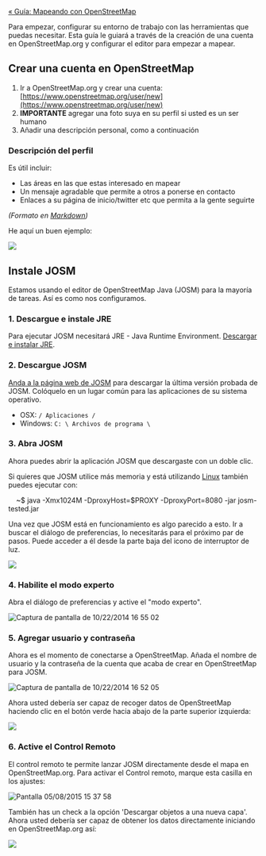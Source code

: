 [« Guía: Mapeando con OpenStreetMap](https://github.com/mapbox/mapping/wiki/Mapeando-con-OpenStreetMap)

Para empezar, configurar su entorno de trabajo con las herramientas que puedas necesitar. Esta guía le guiará a través de la creación de una cuenta en OpenStreetMap.org y configurar el editor para empezar a mapear.

## Crear una cuenta en OpenStreetMap

1. Ir a OpenStreetMap.org y crear una cuenta: [https://www.openstreetmap.org/user/new](https://www.openstreetmap.org/user/new)
2. **IMPORTANTE** agregar una foto suya en su perfil si usted es un ser humano
3. Añadir una descripción personal, como a continuación

### Descripción del perfil

Es útil incluir:

- Las áreas en las que estas interesado en mapear
- Un mensaje agradable que permite a otros a ponerse en contacto
- Enlaces a su página de inicio/twitter etc que permita a la gente seguirte

*(Formato en [Markdown](http://en.wikipedia.org/wiki/Markdown))*

He aquí un buen ejemplo:

![](https://s3.amazonaws.com/f.cl.ly/items/0h1C3r251C081I0n2t3x/Screen%20Shot%202014-12-12%20at%205.11.43%20PM.png)

## Instale JOSM

Estamos usando el editor de OpenStreetMap Java (JOSM) para la mayoría de tareas. Así es como nos configuramos.

### 1. Descargue e instale JRE

Para ejecutar JOSM  necesitará JRE - Java Runtime Environment. [Descargar e instalar JRE](http://www.oracle.com/technetwork/java/javase/downloads/server-jre8-downloads-2133154.html).

### 2. Descargue JOSM

[Anda a la página web de JOSM](https://josm.openstreetmap.de/wiki/Download) para descargar la última versión probada de JOSM. Colóquelo en un lugar común para las aplicaciones de su sistema operativo.

- OSX: `/ Aplicaciones /`
- Windows: `C: \ Archivos de programa \`

### 3. Abra JOSM

Ahora puedes abrir la aplicación JOSM que descargaste con un doble clic.

Si quieres que JOSM utilice más memoria y está utilizando [Linux](http://wiki.openstreetmap.org/wiki/JOSM/Linux) también puedes ejecutar con:


    ~$ java -Xmx1024M -DproxyHost=$PROXY -DproxyPort=8080 -jar josm-tested.jar


Una vez que JOSM está en funcionamiento es algo parecido a esto. Ir a buscar el diálogo de preferencias, lo necesitarás para el próximo par de pasos. Puede acceder a él desde la parte baja del icono de interruptor de  luz.

![](https://s3.amazonaws.com/f.cl.ly/items/1u073X3U3E371c122f22/Screen%20Shot%202014-12-12%20at%203.23.22%20PM.png)

### 4. Habilite el modo experto

Abra el diálogo de preferencias y active el "modo experto".

![Captura de pantalla de 10/22/2014 16 55 02](https://cloud.githubusercontent.com/assets/1152236/4744166/b9266700-5a2d-11e4-9f96-ecd7ec8b4faa.png)

### 5. Agregar usuario y contraseña

Ahora es el momento de conectarse a OpenStreetMap. Añada el nombre de usuario y la contraseña de la cuenta que acaba de crear en OpenStreetMap para JOSM.

![Captura de pantalla de 10/22/2014 16 52 05](https://cloud.githubusercontent.com/assets/1152236/4744256/bd2ced6e-5a2e-11e4-9db2-bcd198c082a6.png)

Ahora usted debería ser capaz de recoger datos de OpenStreetMap haciendo clic en el botón verde hacia abajo de la parte superior izquierda:

![](Https://s3.amazonaws.com/f.cl.ly/items/1o2A3Y383P1d2Z0c283d/josm.gif)

### 6. Active  el Control Remoto

El control remoto te permite lanzar JOSM directamente desde el mapa en OpenStreetMap.org. Para activar el Control remoto, marque esta casilla en los ajustes:

![Pantalla 05/08/2015 15 37 58](https://cloud.githubusercontent.com/assets/126868/7534456/69ced7c6-f598-11e4-8a57-d0bf2df339d9.png)

También has un check a la  opción 'Descargar objetos a una nueva capa'. Ahora usted debería ser capaz de obtener los datos directamente iniciando en OpenStreetMap.org así:

![](https://s3.amazonaws.com/f.cl.ly/items/3R0Q3Y3W1b0h3j0k242e/josm.gif)